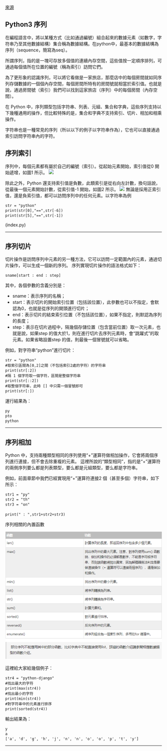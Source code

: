 [來源](https://www.w3cschool.cn/python3/) 

##  Python3 序列  
在編程語言中，將以某種方式（比如通過編號）組合起來的數據元素（如數字，字符串乃至其他數據結構）集合稱為數據結構。在python中，最基本的數據結構為序列（sequence，簡寫為seq）。

所謂序列，指的是一塊可存放多個值的連續內存空間，這些值按一定順序排列，可通過每個值所在位置的編號（稱為索引）訪問它們。

為了更形象的認識序列，可以將它看做是一家旅店，那麼店中的每個房間就如同序列存儲數據的一個個內存空間，每個房間所特有的房間號就相當於索引值。也就是說，通過房間號（索引）我們可以找到這家旅店（序列）中的每個房間（內存空間）。

在 Python 中，​​序列類型包括字符串、列表、元組、集合和字典​​，這些序列支持以下幾種通用的操作，但比較特殊的是，集合和字典不支持索引、切片、相加和相乘操作。

字符串也是一種常見的序列（所以以下的例子以字符串作為），它也可以直接通過索引訪問字符串內的字符。

## 序列索引

序列中，每個元素都有屬於自己的編號（索引）。從起始元素開始，索引值從0 開始遞增，如圖1 所示。
<img src="https://atts.w3cschool.cn/attachments/day_211029/202110291356325065.gif">

除此之外，Python 還支持索引值是負數，此類索引是從右向左計數，換句話說，從最後一個元素開始計數，從索引值-1 開始，如圖2 所示。
<img src="https://atts.w3cschool.cn/attachments/day_211029/202110291356332562.gif">
無論是採用正索引值，還是負索引值，都可以訪問序列中的任何元素。以字符串為例

```
str = "python"
print(str[0],"==",str[-6])
print(str[5],"==",str[-1])
```
(index.py)

---

## 序列切片

切片操作是訪問序列中元素的另一種方法，它可以訪問一定範圍內的元素，通過切片操作，可以生成一個新的序列。
序列實現切片操作的語法格式如下：
```
sname[start : end : step]
```
其中，各個參數的含義分別是：  

- sname：表示序列的名稱；  
- start：表示切片的開始索引位置（包括該位置），此參數也可以不指定，會默認為0，也就是從序列的開頭進行切片；  
- end：表示切片的結束索引位置（不包括該位置），如果不指定，則默認為序列的長度；  
- step：表示在切片過程中，隔幾個存儲位置（包含當前位置）取一次元素，也就是說，如果step 的值大於1，則在進行切片去序列元素時，會“跳躍式”的取元素。如果省略設置step 的值，則最後一個冒號就可以省略。  

例如，對字符串“python”進行切片：
```
str = "python"
#取索引區間為[0,2]之間（不包括索引2處的字符）的字符串
print(str[:2])
#隔 1 個字符取一個字符，區間是整個字符串
print(str[::2])
#取整個字符串，此時 [] 中只需一個冒號即可
print(str[:])

```
運行結果為：
```
py
pto
python
```
---
## 序列相加

Python 中，支持兩種類型相同的序列使用“+”運算符做相加操作，它會將兩個序列進行連接，但不會去除重複的元素。
這裡所說的“類型相同”，指的是“+”運算符的兩側序列要么都是列表類型，要么都是元組類型，要么都是字符串。

例如，前面章節中我們已經實現用“+”運算符連接2 個（甚至多個）字符串，如下所示：  

```
str1 = "py"
str2 = "th"
str3 = "on"

print(" : ",str1+str2+str3)

```
  
序列相關的內置函數

![Alt text](image.png)

這裡給大家給幾個例子：
```
str4 = "python-django"
#找出最大的字符
print(max(str4))
#找出最小的字符
print(min(str4))
#對字符串中的元素進行排序
print(sorted(str4))
```
輸出結果為：
```
y
a
['a', 'd', 'g', 'h', 'j', 'n', 'n', 'o', 'o', 'p', 't', 'y']

```

---